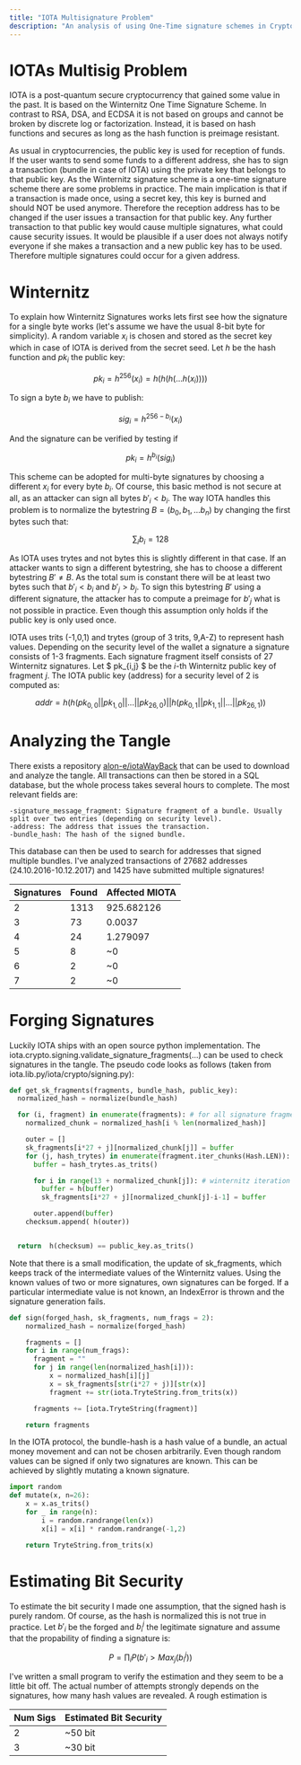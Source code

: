 ```yaml
---
title: "IOTA Multisignature Problem"
description: "An analysis of using One-Time signature schemes in Cryptocurrencies"
---
```



# IOTAs Multisig Problem
IOTA is a post-quantum secure cryptocurrency that gained some value in the past.
It is based on the Winternitz One Time Signature Scheme.
In contrast to RSA, DSA, and ECDSA it is not based on groups and cannot be broken by discrete log or factorization.
Instead, it is based on hash functions and secures as long as the hash function is preimage resistant.

As usual in cryptocurrencies, the public key is used for reception of funds.
If the user wants to send some funds to a different address, she has to sign a transaction (bundle in case of IOTA)  using the private key that belongs to that public key.
As the Winternitz signature scheme is a one-time signature scheme there are some problems in practice.
The main implication is that if a transaction is made once, using a secret key, this key is burned and should NOT be used anymore.
Therefore the reception address has to be changed if the user issues a transaction for that public key.
Any further transaction to that public key would cause multiple signatures, what could cause security issues.
It would be plausible if a user does not always notify everyone if she makes a transaction and a new public key has to be used.
Therefore multiple signatures could occur for a given address.

# Winternitz
To explain how Winternitz Signatures works lets first see how the signature for a single byte works (let's assume we have the usual 8-bit byte for simplicity).
A random variable $x_i$ is chosen and stored as the secret key which in case of IOTA is derived from the secret seed.
Let $h$ be the hash function and $pk_i$ the public key:

$$ pk_i = h^{256}(x_i) = h(h(h( ... h(x_i)))) $$

To sign a byte $b_i$ we have to publish:

$$ sig_i = h^{256-b_i}(x_i) $$

And the signature can be verified by testing if

$$ pk_i = h^{b_i}(sig_i) $$

This scheme can be adopted for multi-byte signatures by choosing a different $x_i$ for every byte $b_i$.
Of course, this basic method is not secure at all, as an attacker can sign all bytes $b'_i < b_i$.
The way IOTA handles this problem is to normalize the bytestring $B = (b_0, b_1, ... b_n)$ by changing the first bytes such that:

$$ \sum_i b_i = 128 $$

As IOTA uses trytes and not bytes this is slightly different in that case.
If an attacker wants to sign a different bytestring, she has to choose a different bytestring $B' \not= B$.
As the total sum is constant there will be at least two bytes such that $b'_i < b_i$ and $b'_j > b_j$.
To sign this bytestring $B'$ using a different signature, the attacker has to compute a preimage for $b'_j$ what is not possible in practice.
Even though this assumption only holds if the public key is only used once.

IOTA uses trits (-1,0,1) and trytes (group of 3 trits, 9,A-Z) to represent hash values.
Depending on the security level of the wallet a signature a signature consists of 1-3 fragments.
Each signature fragment itself consists of 27 Winternitz signatures.
Let $ pk_{i,j} $ be the $i$-th Winternitz public key of fragment $j$.
The IOTA public key (address) for a security level of 2 is computed as:

$$ addr = h(h(pk_{0,0} || pk_{1,0} || ... || pk_{26,0}) || h(pk_{0,1} || pk_{1,1} || ... || pk_{26,1})) $$


# Analyzing the Tangle
There exists a repository [alon-e/iotaWayBack](https://github.com/alon-e/iotaWayBack.git) that can be used to download and analyze the tangle.
All transactions can then be stored in a SQL database, but the whole process takes several hours to complete.
The most relevant fields are:

    -signature_message_fragment: Signature fragment of a bundle. Usually split over two entries (depending on security level).
    -address: The address that issues the transaction.
    -bundle_hash: The hash of the signed bundle.

This database can then be used to search for addresses that signed multiple bundles.
I've analyzed transactions of 27682 addresses (24.10.2016-10.12.2017) and 1425 have submitted multiple signatures!

| Signatures | Found | Affected MIOTA |
|------------|-------|----------------|
| 2          | 1313  | 925.682126     |
| 3          | 73    | 0.0037         |
| 4          | 24    | 1.279097       |
| 5          | 8     | ~0             |
| 6          | 2     | ~0             |
| 7          | 2     | ~0             |

# Forging Signatures
Luckily IOTA ships with an open source python implementation.
The iota.crypto.signing.validate_signature_fragments(...) can be used to check signatures in the tangle.
The pseudo code looks as follows (taken from iota.lib.py/iota/crypto/signing.py):

```python
def get_sk_fragments(fragments, bundle_hash, public_key):
  normalized_hash = normalize(bundle_hash)

  for (i, fragment) in enumerate(fragments): # for all signature fragments
    normalized_chunk = normalized_hash[i % len(normalized_hash)]

    outer = []
    sk_fragments[i*27 + j][normalized_chunk[j]] = buffer
    for (j, hash_trytes) in enumerate(fragment.iter_chunks(Hash.LEN)): # for each tryte in fragment
      buffer = hash_trytes.as_trits()

      for i in range(13 + normalized_chunk[j]): # winternitz iteration
        buffer = h(buffer)
        sk_fragments[i*27 + j][normalized_chunk[j]-i-1] = buffer

      outer.append(buffer)
    checksum.append( h(outer))


  return  h(checksum) == public_key.as_trits()
```

Note that there is a small modification, the update of sk_fragments, which keeps track of the intermediate values of the Winternitz values.
Using the known values of two or more signatures, own signatures can be forged.
If a particular intermediate value is not known, an IndexError is thrown and the signature generation fails.

```python
def sign(forged_hash, sk_fragments, num_frags = 2):
    normalized_hash = normalize(forged_hash)

    fragments = []
    for i in range(num_frags):
      fragment = ""
      for j in range(len(normalized_hash[i])):
          x = normalized_hash[i][j]
          x = sk_fragments[str(i*27 + j)][str(x)]
          fragment += str(iota.TryteString.from_trits(x))

      fragments += [iota.TryteString(fragment)]

    return fragments
```

In the IOTA protocol, the bundle-hash is a hash value of a bundle, an actual money movement and can not be chosen arbitrarily.
Even though random values can be signed if only two signatures are known.
This can be achieved by slightly mutating a known signature.

```python
import random
def mutate(x, n=26):
    x = x.as_trits()
    for _ in range(n):
        i = random.randrange(len(x))
        x[i] = x[i] * random.randrange(-1,2)

    return TryteString.from_trits(x)
```

# Estimating Bit Security
To estimate the bit security I made one assumption, that the signed hash is purely random.
Of course, as the hash is normalized this is not true in practice.
Let $b'_i$ be the forged and $b^j_i$ the legitimate signature and assume that the propability of finding a signature is:

$$ P = \prod_i P(b'_i > Max_j(b^j_i)) $$

I've written a small program to verify the estimation and they seem to be a little bit off.
The actual number of attempts strongly depends on the signatures, how many hash values are revealed.
A rough estimation is

| Num Sigs | Estimated Bit Security |
|----------|------------------------|
| 2        | ~50 bit                |
| 3        | ~30 bit                |

<!--
# PoC
The repository  [bolek42/iotaWayBack](https://github.com/bolek42/iotaWayBack.git) implements a basic PoC for the problems above.
After using traverse.py to download the tangle parse_and_store.py can be used to export the transactions to an SQLite database.
The whole process can take several hours to complete.

```
python find_multisig.py sqlalchemy_IRI.db
```

can be used to find IOTA addresses that issued multiple signatures and still contain IOTA.
The key fragments will be written in a JSON file in keys/[address].json.
For each found address the balance and estimated bit security are printed.


The following call can be used to create valid signatures for a mutated bundle hash

```
python sigforge.py address bundle_hash
```

To create signatures of random variables to show the feasibility of signature forging the bundle-hash can be omitted.
Note that this implementation is single threaded and not tuned for performance.

```
python sigforge.py address
```

-->
